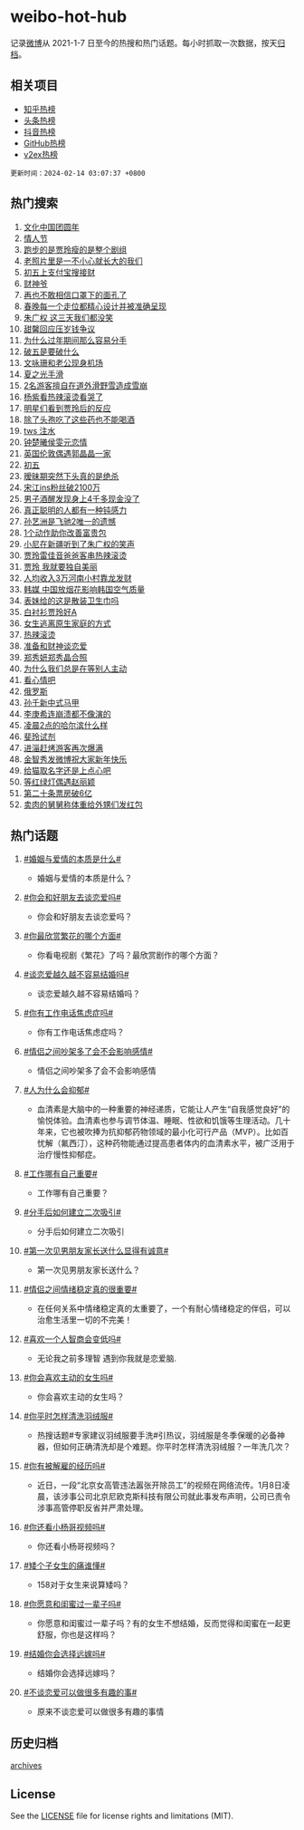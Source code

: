 # weibo-hot-hub

记录[微博](https://www.weibo.com)从 2021-1-7 日至今的热搜和热门话题。每小时抓取一次数据，按天[归档](archives)。

## 相关项目

- [知乎热榜](https://github.com/lonnyzhang423/zhihu-hot-hub)
- [头条热榜](https://github.com/lonnyzhang423/toutiao-hot-hub)
- [抖音热榜](https://github.com/lonnyzhang423/douyin-hot-hub)
- [GitHub热榜](https://github.com/lonnyzhang423/github-hot-hub)
- [v2ex热榜](https://github.com/lonnyzhang423/v2ex-hot-hub)


`更新时间：2024-02-14 03:07:37 +0800`

## 热门搜索

1. [文化中国团圆年](https://m.weibo.cn/search?containerid=100103type%3D1%26t%3D10%26q%3D%23%E6%96%87%E5%8C%96%E4%B8%AD%E5%9B%BD%E5%9B%A2%E5%9C%86%E5%B9%B4%23&stream_entry_id=51&isnewpage=1&extparam=seat%3D1%26pos%3D0%26dgr%3D0%26cate%3D10103%26c_type%3D51%26q%3D%2523%25E6%2596%2587%25E5%258C%2596%25E4%25B8%25AD%25E5%259B%25BD%25E5%259B%25A2%25E5%259C%2586%25E5%25B9%25B4%2523%26stream_entry_id%3D51%26filter_type%3Drealtimehot%26display_time%3D1707851255%26pre_seqid%3D170785125564001406205)
1. [情人节](https://m.weibo.cn/search?containerid=100103type%3D1%26t%3D10%26q%3D%E6%83%85%E4%BA%BA%E8%8A%82&stream_entry_id=31&isnewpage=1&extparam=seat%3D1%26band_rank%3D1%26pos%3D0%26q%3D%25E6%2583%2585%25E4%25BA%25BA%25E8%258A%2582%26stream_entry_id%3D31%26c_type%3D31%26flag%3D16%26dgr%3D0%26realpos%3D1%26lcate%3D5001%26cate%3D5001%26filter_type%3Drealtimehot%26display_time%3D1707851255%26pre_seqid%3D170785125564001406205)
1. [跑步的是贾玲瘦的是整个剧组](https://m.weibo.cn/search?containerid=100103type%3D1%26t%3D10%26q%3D%23%E8%B7%91%E6%AD%A5%E7%9A%84%E6%98%AF%E8%B4%BE%E7%8E%B2%E7%98%A6%E7%9A%84%E6%98%AF%E6%95%B4%E4%B8%AA%E5%89%A7%E7%BB%84%23&stream_entry_id=31&isnewpage=1&extparam=seat%3D1%26band_rank%3D2%26pos%3D1%26q%3D%2523%25E8%25B7%2591%25E6%25AD%25A5%25E7%259A%2584%25E6%2598%25AF%25E8%25B4%25BE%25E7%258E%25B2%25E7%2598%25A6%25E7%259A%2584%25E6%2598%25AF%25E6%2595%25B4%25E4%25B8%25AA%25E5%2589%25A7%25E7%25BB%2584%2523%26stream_entry_id%3D31%26c_type%3D31%26flag%3D2%26dgr%3D0%26realpos%3D2%26lcate%3D5001%26cate%3D5001%26filter_type%3Drealtimehot%26display_time%3D1707851255%26pre_seqid%3D170785125564001406205)
1. [老照片里是一不小心就长大的我们](https://m.weibo.cn/search?containerid=100103type%3D1%26t%3D10%26q%3D%23%E8%80%81%E7%85%A7%E7%89%87%E9%87%8C%E6%98%AF%E4%B8%80%E4%B8%8D%E5%B0%8F%E5%BF%83%E5%B0%B1%E9%95%BF%E5%A4%A7%E7%9A%84%E6%88%91%E4%BB%AC%23&stream_entry_id=31&isnewpage=1&extparam=seat%3D1%26band_rank%3D3%26pos%3D2%26q%3D%2523%25E8%2580%2581%25E7%2585%25A7%25E7%2589%2587%25E9%2587%258C%25E6%2598%25AF%25E4%25B8%2580%25E4%25B8%258D%25E5%25B0%258F%25E5%25BF%2583%25E5%25B0%25B1%25E9%2595%25BF%25E5%25A4%25A7%25E7%259A%2584%25E6%2588%2591%25E4%25BB%25AC%2523%26stream_entry_id%3D31%26c_type%3D31%26flag%3D0%26dgr%3D0%26realpos%3D3%26lcate%3D5001%26cate%3D5001%26filter_type%3Drealtimehot%26display_time%3D1707851255%26pre_seqid%3D170785125564001406205)
1. [初五上支付宝搜接财](https://m.weibo.cn/search?containerid=100103type%3D1%26t%3D10%26q%3D%23%E5%88%9D%E4%BA%94%E4%B8%8A%E6%94%AF%E4%BB%98%E5%AE%9D%E6%90%9C%E6%8E%A5%E8%B4%A2%23&stream_entry_id=31&isnewpage=1&extparam=seat%3D1%26band_rank%3D4%26lcate%3D5001%26is_ad_pos%3D1%26c_type%3D31%26pos%3D3%26dgr%3D0%26stream_entry_id%3D31%26adid%3D223385%26q%3D%2523%25E5%2588%259D%25E4%25BA%2594%25E4%25B8%258A%25E6%2594%25AF%25E4%25BB%2598%25E5%25AE%259D%25E6%2590%259C%25E6%258E%25A5%25E8%25B4%25A2%2523%26cate%3D5001%26topic_ad%3D1%26filter_type%3Drealtimehot%26display_time%3D1707851255%26pre_seqid%3D170785125564001406205)
1. [财神爷](https://m.weibo.cn/search?containerid=100103type%3D1%26t%3D10%26q%3D%E8%B4%A2%E7%A5%9E%E7%88%B7&stream_entry_id=31&isnewpage=1&extparam=seat%3D1%26band_rank%3D4%26pos%3D4%26q%3D%25E8%25B4%25A2%25E7%25A5%259E%25E7%2588%25B7%26stream_entry_id%3D31%26c_type%3D31%26flag%3D16%26dgr%3D0%26realpos%3D4%26lcate%3D5001%26cate%3D5001%26filter_type%3Drealtimehot%26display_time%3D1707851255%26pre_seqid%3D170785125564001406205)
1. [再也不敢相信口罩下的面孔了](https://m.weibo.cn/search?containerid=100103type%3D1%26t%3D10%26q%3D%E5%86%8D%E4%B9%9F%E4%B8%8D%E6%95%A2%E7%9B%B8%E4%BF%A1%E5%8F%A3%E7%BD%A9%E4%B8%8B%E7%9A%84%E9%9D%A2%E5%AD%94%E4%BA%86&stream_entry_id=31&isnewpage=1&extparam=seat%3D1%26band_rank%3D5%26pos%3D5%26q%3D%25E5%2586%258D%25E4%25B9%259F%25E4%25B8%258D%25E6%2595%25A2%25E7%259B%25B8%25E4%25BF%25A1%25E5%258F%25A3%25E7%25BD%25A9%25E4%25B8%258B%25E7%259A%2584%25E9%259D%25A2%25E5%25AD%2594%25E4%25BA%2586%26stream_entry_id%3D31%26c_type%3D31%26flag%3D2%26dgr%3D0%26realpos%3D5%26lcate%3D5001%26cate%3D5001%26filter_type%3Drealtimehot%26display_time%3D1707851255%26pre_seqid%3D170785125564001406205)
1. [春晚每一个走位都精心设计并被准确呈现](https://m.weibo.cn/search?containerid=100103type%3D1%26t%3D10%26q%3D%23%E6%98%A5%E6%99%9A%E6%AF%8F%E4%B8%80%E4%B8%AA%E8%B5%B0%E4%BD%8D%E9%83%BD%E7%B2%BE%E5%BF%83%E8%AE%BE%E8%AE%A1%E5%B9%B6%E8%A2%AB%E5%87%86%E7%A1%AE%E5%91%88%E7%8E%B0%23&stream_entry_id=31&isnewpage=1&extparam=seat%3D1%26band_rank%3D6%26pos%3D6%26q%3D%2523%25E6%2598%25A5%25E6%2599%259A%25E6%25AF%258F%25E4%25B8%2580%25E4%25B8%25AA%25E8%25B5%25B0%25E4%25BD%258D%25E9%2583%25BD%25E7%25B2%25BE%25E5%25BF%2583%25E8%25AE%25BE%25E8%25AE%25A1%25E5%25B9%25B6%25E8%25A2%25AB%25E5%2587%2586%25E7%25A1%25AE%25E5%2591%2588%25E7%258E%25B0%2523%26stream_entry_id%3D31%26c_type%3D31%26flag%3D16%26dgr%3D0%26realpos%3D6%26lcate%3D5001%26cate%3D5001%26filter_type%3Drealtimehot%26display_time%3D1707851255%26pre_seqid%3D170785125564001406205)
1. [朱广权 这三天我们都没笑](https://m.weibo.cn/search?containerid=100103type%3D1%26t%3D10%26q%3D%E6%9C%B1%E5%B9%BF%E6%9D%83+%E8%BF%99%E4%B8%89%E5%A4%A9%E6%88%91%E4%BB%AC%E9%83%BD%E6%B2%A1%E7%AC%91&stream_entry_id=31&isnewpage=1&extparam=seat%3D1%26band_rank%3D7%26pos%3D7%26q%3D%25E6%259C%25B1%25E5%25B9%25BF%25E6%259D%2583%2520%25E8%25BF%2599%25E4%25B8%2589%25E5%25A4%25A9%25E6%2588%2591%25E4%25BB%25AC%25E9%2583%25BD%25E6%25B2%25A1%25E7%25AC%2591%26stream_entry_id%3D31%26c_type%3D31%26flag%3D2%26dgr%3D0%26realpos%3D7%26lcate%3D5001%26cate%3D5001%26filter_type%3Drealtimehot%26display_time%3D1707851255%26pre_seqid%3D170785125564001406205)
1. [甜馨回应压岁钱争议](https://m.weibo.cn/search?containerid=100103type%3D1%26t%3D10%26q%3D%23%E7%94%9C%E9%A6%A8%E5%9B%9E%E5%BA%94%E5%8E%8B%E5%B2%81%E9%92%B1%E4%BA%89%E8%AE%AE%23&stream_entry_id=31&isnewpage=1&extparam=seat%3D1%26band_rank%3D8%26pos%3D8%26q%3D%2523%25E7%2594%259C%25E9%25A6%25A8%25E5%259B%259E%25E5%25BA%2594%25E5%258E%258B%25E5%25B2%2581%25E9%2592%25B1%25E4%25BA%2589%25E8%25AE%25AE%2523%26stream_entry_id%3D31%26c_type%3D31%26flag%3D0%26dgr%3D0%26realpos%3D8%26lcate%3D5001%26cate%3D5001%26filter_type%3Drealtimehot%26display_time%3D1707851255%26pre_seqid%3D170785125564001406205)
1. [为什么过年期间那么容易分手](https://m.weibo.cn/search?containerid=100103type%3D1%26t%3D10%26q%3D%23%E4%B8%BA%E4%BB%80%E4%B9%88%E8%BF%87%E5%B9%B4%E6%9C%9F%E9%97%B4%E9%82%A3%E4%B9%88%E5%AE%B9%E6%98%93%E5%88%86%E6%89%8B%23&stream_entry_id=31&isnewpage=1&extparam=seat%3D1%26band_rank%3D9%26pos%3D9%26q%3D%2523%25E4%25B8%25BA%25E4%25BB%2580%25E4%25B9%2588%25E8%25BF%2587%25E5%25B9%25B4%25E6%259C%259F%25E9%2597%25B4%25E9%2582%25A3%25E4%25B9%2588%25E5%25AE%25B9%25E6%2598%2593%25E5%2588%2586%25E6%2589%258B%2523%26stream_entry_id%3D31%26c_type%3D31%26flag%3D0%26dgr%3D0%26realpos%3D9%26lcate%3D5001%26cate%3D5001%26filter_type%3Drealtimehot%26display_time%3D1707851255%26pre_seqid%3D170785125564001406205)
1. [破五是要破什么](https://m.weibo.cn/search?containerid=100103type%3D1%26t%3D10%26q%3D%23%E7%A0%B4%E4%BA%94%E6%98%AF%E8%A6%81%E7%A0%B4%E4%BB%80%E4%B9%88%23&stream_entry_id=31&isnewpage=1&extparam=seat%3D1%26band_rank%3D10%26pos%3D10%26q%3D%2523%25E7%25A0%25B4%25E4%25BA%2594%25E6%2598%25AF%25E8%25A6%2581%25E7%25A0%25B4%25E4%25BB%2580%25E4%25B9%2588%2523%26stream_entry_id%3D31%26c_type%3D31%26flag%3D0%26dgr%3D0%26realpos%3D10%26lcate%3D5001%26cate%3D5001%26filter_type%3Drealtimehot%26display_time%3D1707851255%26pre_seqid%3D170785125564001406205)
1. [文咏珊和老公现身机场](https://m.weibo.cn/search?containerid=100103type%3D1%26t%3D10%26q%3D%23%E6%96%87%E5%92%8F%E7%8F%8A%E5%92%8C%E8%80%81%E5%85%AC%E7%8E%B0%E8%BA%AB%E6%9C%BA%E5%9C%BA%23&stream_entry_id=31&isnewpage=1&extparam=seat%3D1%26band_rank%3D11%26pos%3D11%26q%3D%2523%25E6%2596%2587%25E5%2592%258F%25E7%258F%258A%25E5%2592%258C%25E8%2580%2581%25E5%2585%25AC%25E7%258E%25B0%25E8%25BA%25AB%25E6%259C%25BA%25E5%259C%25BA%2523%26stream_entry_id%3D31%26c_type%3D31%26flag%3D2%26dgr%3D0%26realpos%3D11%26lcate%3D5001%26cate%3D5001%26filter_type%3Drealtimehot%26display_time%3D1707851255%26pre_seqid%3D170785125564001406205)
1. [夏之光手滑](https://m.weibo.cn/search?containerid=100103type%3D1%26t%3D10%26q%3D%23%E5%A4%8F%E4%B9%8B%E5%85%89%E6%89%8B%E6%BB%91%23&stream_entry_id=31&isnewpage=1&extparam=seat%3D1%26band_rank%3D12%26pos%3D12%26q%3D%2523%25E5%25A4%258F%25E4%25B9%258B%25E5%2585%2589%25E6%2589%258B%25E6%25BB%2591%2523%26stream_entry_id%3D31%26c_type%3D31%26flag%3D0%26dgr%3D0%26realpos%3D12%26lcate%3D5001%26cate%3D5001%26filter_type%3Drealtimehot%26display_time%3D1707851255%26pre_seqid%3D170785125564001406205)
1. [2名游客擅自在道外滑野雪造成雪崩](https://m.weibo.cn/search?containerid=100103type%3D1%26t%3D10%26q%3D%232%E5%90%8D%E6%B8%B8%E5%AE%A2%E6%93%85%E8%87%AA%E5%9C%A8%E9%81%93%E5%A4%96%E6%BB%91%E9%87%8E%E9%9B%AA%E9%80%A0%E6%88%90%E9%9B%AA%E5%B4%A9%23&stream_entry_id=31&isnewpage=1&extparam=seat%3D1%26band_rank%3D13%26pos%3D13%26q%3D%25232%25E5%2590%258D%25E6%25B8%25B8%25E5%25AE%25A2%25E6%2593%2585%25E8%2587%25AA%25E5%259C%25A8%25E9%2581%2593%25E5%25A4%2596%25E6%25BB%2591%25E9%2587%258E%25E9%259B%25AA%25E9%2580%25A0%25E6%2588%2590%25E9%259B%25AA%25E5%25B4%25A9%2523%26stream_entry_id%3D31%26c_type%3D31%26flag%3D0%26dgr%3D0%26realpos%3D13%26lcate%3D5001%26cate%3D5001%26filter_type%3Drealtimehot%26display_time%3D1707851255%26pre_seqid%3D170785125564001406205)
1. [杨紫看热辣滚烫看哭了](https://m.weibo.cn/search?containerid=100103type%3D1%26t%3D10%26q%3D%E6%9D%A8%E7%B4%AB%E7%9C%8B%E7%83%AD%E8%BE%A3%E6%BB%9A%E7%83%AB%E7%9C%8B%E5%93%AD%E4%BA%86&stream_entry_id=31&isnewpage=1&extparam=seat%3D1%26band_rank%3D14%26pos%3D14%26q%3D%25E6%259D%25A8%25E7%25B4%25AB%25E7%259C%258B%25E7%2583%25AD%25E8%25BE%25A3%25E6%25BB%259A%25E7%2583%25AB%25E7%259C%258B%25E5%2593%25AD%25E4%25BA%2586%26stream_entry_id%3D31%26c_type%3D31%26flag%3D0%26dgr%3D0%26realpos%3D14%26lcate%3D5001%26cate%3D5001%26filter_type%3Drealtimehot%26display_time%3D1707851255%26pre_seqid%3D170785125564001406205)
1. [明星们看到贾玲后的反应](https://m.weibo.cn/search?containerid=100103type%3D1%26t%3D10%26q%3D%23%E6%98%8E%E6%98%9F%E4%BB%AC%E7%9C%8B%E5%88%B0%E8%B4%BE%E7%8E%B2%E5%90%8E%E7%9A%84%E5%8F%8D%E5%BA%94%23&stream_entry_id=31&isnewpage=1&extparam=seat%3D1%26band_rank%3D15%26pos%3D15%26q%3D%2523%25E6%2598%258E%25E6%2598%259F%25E4%25BB%25AC%25E7%259C%258B%25E5%2588%25B0%25E8%25B4%25BE%25E7%258E%25B2%25E5%2590%258E%25E7%259A%2584%25E5%258F%258D%25E5%25BA%2594%2523%26stream_entry_id%3D31%26c_type%3D31%26flag%3D2%26dgr%3D0%26realpos%3D15%26lcate%3D5001%26cate%3D5001%26filter_type%3Drealtimehot%26display_time%3D1707851255%26pre_seqid%3D170785125564001406205)
1. [除了头孢吃了这些药也不能喝酒](https://m.weibo.cn/search?containerid=100103type%3D1%26t%3D10%26q%3D%23%E9%99%A4%E4%BA%86%E5%A4%B4%E5%AD%A2%E5%90%83%E4%BA%86%E8%BF%99%E4%BA%9B%E8%8D%AF%E4%B9%9F%E4%B8%8D%E8%83%BD%E5%96%9D%E9%85%92%23&stream_entry_id=31&isnewpage=1&extparam=seat%3D1%26band_rank%3D16%26pos%3D16%26q%3D%2523%25E9%2599%25A4%25E4%25BA%2586%25E5%25A4%25B4%25E5%25AD%25A2%25E5%2590%2583%25E4%25BA%2586%25E8%25BF%2599%25E4%25BA%259B%25E8%258D%25AF%25E4%25B9%259F%25E4%25B8%258D%25E8%2583%25BD%25E5%2596%259D%25E9%2585%2592%2523%26stream_entry_id%3D31%26c_type%3D31%26flag%3D0%26dgr%3D0%26realpos%3D16%26lcate%3D5001%26cate%3D5001%26filter_type%3Drealtimehot%26display_time%3D1707851255%26pre_seqid%3D170785125564001406205)
1. [tws 注水](https://m.weibo.cn/search?containerid=100103type%3D1%26t%3D10%26q%3Dtws+%E6%B3%A8%E6%B0%B4&stream_entry_id=31&isnewpage=1&extparam=seat%3D1%26band_rank%3D17%26pos%3D17%26q%3Dtws%2520%25E6%25B3%25A8%25E6%25B0%25B4%26stream_entry_id%3D31%26c_type%3D31%26flag%3D0%26dgr%3D0%26realpos%3D17%26lcate%3D5001%26cate%3D5001%26filter_type%3Drealtimehot%26display_time%3D1707851255%26pre_seqid%3D170785125564001406205)
1. [钟楚曦侯雯元恋情](https://m.weibo.cn/search?containerid=100103type%3D1%26t%3D10%26q%3D%E9%92%9F%E6%A5%9A%E6%9B%A6%E4%BE%AF%E9%9B%AF%E5%85%83%E6%81%8B%E6%83%85&stream_entry_id=31&isnewpage=1&extparam=seat%3D1%26band_rank%3D18%26pos%3D18%26q%3D%25E9%2592%259F%25E6%25A5%259A%25E6%259B%25A6%25E4%25BE%25AF%25E9%259B%25AF%25E5%2585%2583%25E6%2581%258B%25E6%2583%2585%26stream_entry_id%3D31%26c_type%3D31%26flag%3D0%26dgr%3D0%26realpos%3D18%26lcate%3D5001%26cate%3D5001%26filter_type%3Drealtimehot%26display_time%3D1707851255%26pre_seqid%3D170785125564001406205)
1. [英国伦敦偶遇郭晶晶一家](https://m.weibo.cn/search?containerid=100103type%3D1%26t%3D10%26q%3D%23%E8%8B%B1%E5%9B%BD%E4%BC%A6%E6%95%A6%E5%81%B6%E9%81%87%E9%83%AD%E6%99%B6%E6%99%B6%E4%B8%80%E5%AE%B6%23&stream_entry_id=31&isnewpage=1&extparam=seat%3D1%26band_rank%3D19%26pos%3D19%26q%3D%2523%25E8%258B%25B1%25E5%259B%25BD%25E4%25BC%25A6%25E6%2595%25A6%25E5%2581%25B6%25E9%2581%2587%25E9%2583%25AD%25E6%2599%25B6%25E6%2599%25B6%25E4%25B8%2580%25E5%25AE%25B6%2523%26stream_entry_id%3D31%26c_type%3D31%26flag%3D0%26dgr%3D0%26realpos%3D19%26lcate%3D5001%26cate%3D5001%26filter_type%3Drealtimehot%26display_time%3D1707851255%26pre_seqid%3D170785125564001406205)
1. [初五](https://m.weibo.cn/search?containerid=100103type%3D1%26t%3D10%26q%3D%E5%88%9D%E4%BA%94&stream_entry_id=31&isnewpage=1&extparam=seat%3D1%26band_rank%3D20%26pos%3D20%26q%3D%25E5%2588%259D%25E4%25BA%2594%26stream_entry_id%3D31%26c_type%3D31%26flag%3D0%26dgr%3D0%26realpos%3D20%26lcate%3D5001%26cate%3D5001%26filter_type%3Drealtimehot%26display_time%3D1707851255%26pre_seqid%3D170785125564001406205)
1. [暧昧期突然下头真的是绝杀](https://m.weibo.cn/search?containerid=100103type%3D1%26t%3D10%26q%3D%23%E6%9A%A7%E6%98%A7%E6%9C%9F%E7%AA%81%E7%84%B6%E4%B8%8B%E5%A4%B4%E7%9C%9F%E7%9A%84%E6%98%AF%E7%BB%9D%E6%9D%80%23&stream_entry_id=31&isnewpage=1&extparam=seat%3D1%26band_rank%3D21%26pos%3D21%26q%3D%2523%25E6%259A%25A7%25E6%2598%25A7%25E6%259C%259F%25E7%25AA%2581%25E7%2584%25B6%25E4%25B8%258B%25E5%25A4%25B4%25E7%259C%259F%25E7%259A%2584%25E6%2598%25AF%25E7%25BB%259D%25E6%259D%2580%2523%26stream_entry_id%3D31%26c_type%3D31%26flag%3D0%26dgr%3D0%26realpos%3D21%26lcate%3D5001%26cate%3D5001%26filter_type%3Drealtimehot%26display_time%3D1707851255%26pre_seqid%3D170785125564001406205)
1. [宋江ins粉丝破2100万](https://m.weibo.cn/search?containerid=100103type%3D1%26t%3D10%26q%3D%23%E5%AE%8B%E6%B1%9Fins%E7%B2%89%E4%B8%9D%E7%A0%B42100%E4%B8%87%23&stream_entry_id=31&isnewpage=1&extparam=seat%3D1%26band_rank%3D22%26pos%3D22%26q%3D%2523%25E5%25AE%258B%25E6%25B1%259Fins%25E7%25B2%2589%25E4%25B8%259D%25E7%25A0%25B42100%25E4%25B8%2587%2523%26stream_entry_id%3D31%26c_type%3D31%26flag%3D1%26dgr%3D0%26realpos%3D22%26lcate%3D5001%26cate%3D5001%26filter_type%3Drealtimehot%26display_time%3D1707851255%26pre_seqid%3D170785125564001406205)
1. [男子酒醒发现身上4千多现金没了](https://m.weibo.cn/search?containerid=100103type%3D1%26t%3D10%26q%3D%23%E7%94%B7%E5%AD%90%E9%85%92%E9%86%92%E5%8F%91%E7%8E%B0%E8%BA%AB%E4%B8%8A4%E5%8D%83%E5%A4%9A%E7%8E%B0%E9%87%91%E6%B2%A1%E4%BA%86%23&stream_entry_id=31&isnewpage=1&extparam=seat%3D1%26band_rank%3D23%26pos%3D23%26q%3D%2523%25E7%2594%25B7%25E5%25AD%2590%25E9%2585%2592%25E9%2586%2592%25E5%258F%2591%25E7%258E%25B0%25E8%25BA%25AB%25E4%25B8%258A4%25E5%258D%2583%25E5%25A4%259A%25E7%258E%25B0%25E9%2587%2591%25E6%25B2%25A1%25E4%25BA%2586%2523%26stream_entry_id%3D31%26c_type%3D31%26flag%3D0%26dgr%3D0%26realpos%3D23%26lcate%3D5001%26cate%3D5001%26filter_type%3Drealtimehot%26display_time%3D1707851255%26pre_seqid%3D170785125564001406205)
1. [真正聪明的人都有一种钝感力](https://m.weibo.cn/search?containerid=100103type%3D1%26t%3D10%26q%3D%23%E7%9C%9F%E6%AD%A3%E8%81%AA%E6%98%8E%E7%9A%84%E4%BA%BA%E9%83%BD%E6%9C%89%E4%B8%80%E7%A7%8D%E9%92%9D%E6%84%9F%E5%8A%9B%23&stream_entry_id=31&isnewpage=1&extparam=seat%3D1%26band_rank%3D24%26pos%3D24%26q%3D%2523%25E7%259C%259F%25E6%25AD%25A3%25E8%2581%25AA%25E6%2598%258E%25E7%259A%2584%25E4%25BA%25BA%25E9%2583%25BD%25E6%259C%2589%25E4%25B8%2580%25E7%25A7%258D%25E9%2592%259D%25E6%2584%259F%25E5%258A%259B%2523%26stream_entry_id%3D31%26c_type%3D31%26flag%3D0%26dgr%3D0%26realpos%3D24%26lcate%3D5001%26cate%3D5001%26filter_type%3Drealtimehot%26display_time%3D1707851255%26pre_seqid%3D170785125564001406205)
1. [孙艺洲是飞驰2唯一的遗憾](https://m.weibo.cn/search?containerid=100103type%3D1%26t%3D10%26q%3D%23%E5%AD%99%E8%89%BA%E6%B4%B2%E6%98%AF%E9%A3%9E%E9%A9%B02%E5%94%AF%E4%B8%80%E7%9A%84%E9%81%97%E6%86%BE%23&stream_entry_id=31&isnewpage=1&extparam=seat%3D1%26band_rank%3D25%26pos%3D25%26q%3D%2523%25E5%25AD%2599%25E8%2589%25BA%25E6%25B4%25B2%25E6%2598%25AF%25E9%25A3%259E%25E9%25A9%25B02%25E5%2594%25AF%25E4%25B8%2580%25E7%259A%2584%25E9%2581%2597%25E6%2586%25BE%2523%26stream_entry_id%3D31%26c_type%3D31%26flag%3D0%26dgr%3D0%26realpos%3D25%26lcate%3D5001%26cate%3D5001%26filter_type%3Drealtimehot%26display_time%3D1707851255%26pre_seqid%3D170785125564001406205)
1. [1个动作助你改善富贵包](https://m.weibo.cn/search?containerid=100103type%3D1%26t%3D10%26q%3D%231%E4%B8%AA%E5%8A%A8%E4%BD%9C%E5%8A%A9%E4%BD%A0%E6%94%B9%E5%96%84%E5%AF%8C%E8%B4%B5%E5%8C%85%23&stream_entry_id=31&isnewpage=1&extparam=seat%3D1%26band_rank%3D26%26pos%3D26%26q%3D%25231%25E4%25B8%25AA%25E5%258A%25A8%25E4%25BD%259C%25E5%258A%25A9%25E4%25BD%25A0%25E6%2594%25B9%25E5%2596%2584%25E5%25AF%258C%25E8%25B4%25B5%25E5%258C%2585%2523%26stream_entry_id%3D31%26c_type%3D31%26flag%3D0%26dgr%3D0%26realpos%3D26%26lcate%3D5001%26cate%3D5001%26filter_type%3Drealtimehot%26display_time%3D1707851255%26pre_seqid%3D170785125564001406205)
1. [小尼在新疆听到了朱广权的笑声](https://m.weibo.cn/search?containerid=100103type%3D1%26t%3D10%26q%3D%23%E5%B0%8F%E5%B0%BC%E5%9C%A8%E6%96%B0%E7%96%86%E5%90%AC%E5%88%B0%E4%BA%86%E6%9C%B1%E5%B9%BF%E6%9D%83%E7%9A%84%E7%AC%91%E5%A3%B0%23&stream_entry_id=31&isnewpage=1&extparam=seat%3D1%26band_rank%3D27%26pos%3D27%26q%3D%2523%25E5%25B0%258F%25E5%25B0%25BC%25E5%259C%25A8%25E6%2596%25B0%25E7%2596%2586%25E5%2590%25AC%25E5%2588%25B0%25E4%25BA%2586%25E6%259C%25B1%25E5%25B9%25BF%25E6%259D%2583%25E7%259A%2584%25E7%25AC%2591%25E5%25A3%25B0%2523%26stream_entry_id%3D31%26c_type%3D31%26flag%3D0%26dgr%3D0%26realpos%3D27%26lcate%3D5001%26cate%3D5001%26filter_type%3Drealtimehot%26display_time%3D1707851255%26pre_seqid%3D170785125564001406205)
1. [贾玲雷佳音爸爸客串热辣滚烫](https://m.weibo.cn/search?containerid=100103type%3D1%26t%3D10%26q%3D%23%E8%B4%BE%E7%8E%B2%E9%9B%B7%E4%BD%B3%E9%9F%B3%E7%88%B8%E7%88%B8%E5%AE%A2%E4%B8%B2%E7%83%AD%E8%BE%A3%E6%BB%9A%E7%83%AB%23&stream_entry_id=31&isnewpage=1&extparam=seat%3D1%26band_rank%3D28%26pos%3D28%26q%3D%2523%25E8%25B4%25BE%25E7%258E%25B2%25E9%259B%25B7%25E4%25BD%25B3%25E9%259F%25B3%25E7%2588%25B8%25E7%2588%25B8%25E5%25AE%25A2%25E4%25B8%25B2%25E7%2583%25AD%25E8%25BE%25A3%25E6%25BB%259A%25E7%2583%25AB%2523%26stream_entry_id%3D31%26c_type%3D31%26flag%3D0%26dgr%3D0%26realpos%3D28%26lcate%3D5001%26cate%3D5001%26filter_type%3Drealtimehot%26display_time%3D1707851255%26pre_seqid%3D170785125564001406205)
1. [贾玲 我就要独自美丽](https://m.weibo.cn/search?containerid=100103type%3D1%26t%3D10%26q%3D%E8%B4%BE%E7%8E%B2+%E6%88%91%E5%B0%B1%E8%A6%81%E7%8B%AC%E8%87%AA%E7%BE%8E%E4%B8%BD&stream_entry_id=31&isnewpage=1&extparam=seat%3D1%26band_rank%3D29%26pos%3D29%26q%3D%25E8%25B4%25BE%25E7%258E%25B2%2520%25E6%2588%2591%25E5%25B0%25B1%25E8%25A6%2581%25E7%258B%25AC%25E8%2587%25AA%25E7%25BE%258E%25E4%25B8%25BD%26stream_entry_id%3D31%26c_type%3D31%26flag%3D0%26dgr%3D0%26realpos%3D29%26lcate%3D5001%26cate%3D5001%26filter_type%3Drealtimehot%26display_time%3D1707851255%26pre_seqid%3D170785125564001406205)
1. [人均收入3万河南小村靠龙发财](https://m.weibo.cn/search?containerid=100103type%3D1%26t%3D10%26q%3D%23%E4%BA%BA%E5%9D%87%E6%94%B6%E5%85%A53%E4%B8%87%E6%B2%B3%E5%8D%97%E5%B0%8F%E6%9D%91%E9%9D%A0%E9%BE%99%E5%8F%91%E8%B4%A2%23&stream_entry_id=31&isnewpage=1&extparam=seat%3D1%26band_rank%3D30%26pos%3D30%26q%3D%2523%25E4%25BA%25BA%25E5%259D%2587%25E6%2594%25B6%25E5%2585%25A53%25E4%25B8%2587%25E6%25B2%25B3%25E5%258D%2597%25E5%25B0%258F%25E6%259D%2591%25E9%259D%25A0%25E9%25BE%2599%25E5%258F%2591%25E8%25B4%25A2%2523%26stream_entry_id%3D31%26c_type%3D31%26flag%3D0%26dgr%3D0%26realpos%3D30%26lcate%3D5001%26cate%3D5001%26filter_type%3Drealtimehot%26display_time%3D1707851255%26pre_seqid%3D170785125564001406205)
1. [韩媒 中国放烟花影响韩国空气质量](https://m.weibo.cn/search?containerid=100103type%3D1%26t%3D10%26q%3D%E9%9F%A9%E5%AA%92+%E4%B8%AD%E5%9B%BD%E6%94%BE%E7%83%9F%E8%8A%B1%E5%BD%B1%E5%93%8D%E9%9F%A9%E5%9B%BD%E7%A9%BA%E6%B0%94%E8%B4%A8%E9%87%8F&stream_entry_id=31&isnewpage=1&extparam=seat%3D1%26band_rank%3D31%26pos%3D31%26q%3D%25E9%259F%25A9%25E5%25AA%2592%2520%25E4%25B8%25AD%25E5%259B%25BD%25E6%2594%25BE%25E7%2583%259F%25E8%258A%25B1%25E5%25BD%25B1%25E5%2593%258D%25E9%259F%25A9%25E5%259B%25BD%25E7%25A9%25BA%25E6%25B0%2594%25E8%25B4%25A8%25E9%2587%258F%26stream_entry_id%3D31%26c_type%3D31%26flag%3D0%26dgr%3D0%26realpos%3D31%26lcate%3D5001%26cate%3D5001%26filter_type%3Drealtimehot%26display_time%3D1707851255%26pre_seqid%3D170785125564001406205)
1. [表妹给的这是散装卫生巾吗](https://m.weibo.cn/search?containerid=100103type%3D1%26t%3D10%26q%3D%23%E8%A1%A8%E5%A6%B9%E7%BB%99%E7%9A%84%E8%BF%99%E6%98%AF%E6%95%A3%E8%A3%85%E5%8D%AB%E7%94%9F%E5%B7%BE%E5%90%97%23&stream_entry_id=31&isnewpage=1&extparam=seat%3D1%26band_rank%3D32%26pos%3D32%26q%3D%2523%25E8%25A1%25A8%25E5%25A6%25B9%25E7%25BB%2599%25E7%259A%2584%25E8%25BF%2599%25E6%2598%25AF%25E6%2595%25A3%25E8%25A3%2585%25E5%258D%25AB%25E7%2594%259F%25E5%25B7%25BE%25E5%2590%2597%2523%26stream_entry_id%3D31%26c_type%3D31%26flag%3D0%26dgr%3D0%26realpos%3D32%26lcate%3D5001%26cate%3D5001%26filter_type%3Drealtimehot%26display_time%3D1707851255%26pre_seqid%3D170785125564001406205)
1. [白衬衫贾玲好A](https://m.weibo.cn/search?containerid=100103type%3D1%26t%3D10%26q%3D%23%E7%99%BD%E8%A1%AC%E8%A1%AB%E8%B4%BE%E7%8E%B2%E5%A5%BDA%23&stream_entry_id=31&isnewpage=1&extparam=seat%3D1%26band_rank%3D33%26pos%3D33%26q%3D%2523%25E7%2599%25BD%25E8%25A1%25AC%25E8%25A1%25AB%25E8%25B4%25BE%25E7%258E%25B2%25E5%25A5%25BDA%2523%26stream_entry_id%3D31%26c_type%3D31%26flag%3D0%26dgr%3D0%26realpos%3D33%26lcate%3D5001%26cate%3D5001%26filter_type%3Drealtimehot%26display_time%3D1707851255%26pre_seqid%3D170785125564001406205)
1. [女生逃离原生家庭的方式](https://m.weibo.cn/search?containerid=100103type%3D1%26t%3D10%26q%3D%E5%A5%B3%E7%94%9F%E9%80%83%E7%A6%BB%E5%8E%9F%E7%94%9F%E5%AE%B6%E5%BA%AD%E7%9A%84%E6%96%B9%E5%BC%8F&stream_entry_id=31&isnewpage=1&extparam=seat%3D1%26band_rank%3D34%26pos%3D34%26q%3D%25E5%25A5%25B3%25E7%2594%259F%25E9%2580%2583%25E7%25A6%25BB%25E5%258E%259F%25E7%2594%259F%25E5%25AE%25B6%25E5%25BA%25AD%25E7%259A%2584%25E6%2596%25B9%25E5%25BC%258F%26stream_entry_id%3D31%26c_type%3D31%26flag%3D0%26dgr%3D0%26realpos%3D34%26lcate%3D5001%26cate%3D5001%26filter_type%3Drealtimehot%26display_time%3D1707851255%26pre_seqid%3D170785125564001406205)
1. [热辣滚烫](https://m.weibo.cn/search?containerid=100103type%3D1%26t%3D10%26q%3D%E7%83%AD%E8%BE%A3%E6%BB%9A%E7%83%AB&stream_entry_id=31&isnewpage=1&extparam=seat%3D1%26band_rank%3D35%26pos%3D35%26q%3D%25E7%2583%25AD%25E8%25BE%25A3%25E6%25BB%259A%25E7%2583%25AB%26stream_entry_id%3D31%26c_type%3D31%26flag%3D0%26dgr%3D0%26realpos%3D35%26lcate%3D5001%26cate%3D5001%26filter_type%3Drealtimehot%26display_time%3D1707851255%26pre_seqid%3D170785125564001406205)
1. [准备和财神谈恋爱](https://m.weibo.cn/search?containerid=100103type%3D1%26t%3D10%26q%3D%E5%87%86%E5%A4%87%E5%92%8C%E8%B4%A2%E7%A5%9E%E8%B0%88%E6%81%8B%E7%88%B1&stream_entry_id=31&isnewpage=1&extparam=seat%3D1%26band_rank%3D36%26pos%3D36%26q%3D%25E5%2587%2586%25E5%25A4%2587%25E5%2592%258C%25E8%25B4%25A2%25E7%25A5%259E%25E8%25B0%2588%25E6%2581%258B%25E7%2588%25B1%26stream_entry_id%3D31%26c_type%3D31%26flag%3D0%26dgr%3D0%26realpos%3D36%26lcate%3D5001%26cate%3D5001%26filter_type%3Drealtimehot%26display_time%3D1707851255%26pre_seqid%3D170785125564001406205)
1. [郑秀妍郑秀晶合照](https://m.weibo.cn/search?containerid=100103type%3D1%26t%3D10%26q%3D%E9%83%91%E7%A7%80%E5%A6%8D%E9%83%91%E7%A7%80%E6%99%B6%E5%90%88%E7%85%A7&stream_entry_id=31&isnewpage=1&extparam=seat%3D1%26band_rank%3D37%26pos%3D37%26q%3D%25E9%2583%2591%25E7%25A7%2580%25E5%25A6%258D%25E9%2583%2591%25E7%25A7%2580%25E6%2599%25B6%25E5%2590%2588%25E7%2585%25A7%26stream_entry_id%3D31%26c_type%3D31%26flag%3D0%26dgr%3D0%26realpos%3D37%26lcate%3D5001%26cate%3D5001%26filter_type%3Drealtimehot%26display_time%3D1707851255%26pre_seqid%3D170785125564001406205)
1. [为什么我们总是在等别人主动](https://m.weibo.cn/search?containerid=100103type%3D1%26t%3D10%26q%3D%23%E4%B8%BA%E4%BB%80%E4%B9%88%E6%88%91%E4%BB%AC%E6%80%BB%E6%98%AF%E5%9C%A8%E7%AD%89%E5%88%AB%E4%BA%BA%E4%B8%BB%E5%8A%A8%23&stream_entry_id=31&isnewpage=1&extparam=seat%3D1%26band_rank%3D38%26pos%3D38%26q%3D%2523%25E4%25B8%25BA%25E4%25BB%2580%25E4%25B9%2588%25E6%2588%2591%25E4%25BB%25AC%25E6%2580%25BB%25E6%2598%25AF%25E5%259C%25A8%25E7%25AD%2589%25E5%2588%25AB%25E4%25BA%25BA%25E4%25B8%25BB%25E5%258A%25A8%2523%26stream_entry_id%3D31%26c_type%3D31%26flag%3D0%26dgr%3D0%26realpos%3D38%26lcate%3D5001%26cate%3D5001%26filter_type%3Drealtimehot%26display_time%3D1707851255%26pre_seqid%3D170785125564001406205)
1. [看心情吧](https://m.weibo.cn/search?containerid=100103type%3D1%26t%3D10%26q%3D%E7%9C%8B%E5%BF%83%E6%83%85%E5%90%A7&stream_entry_id=31&isnewpage=1&extparam=seat%3D1%26band_rank%3D39%26pos%3D39%26q%3D%25E7%259C%258B%25E5%25BF%2583%25E6%2583%2585%25E5%2590%25A7%26stream_entry_id%3D31%26c_type%3D31%26flag%3D0%26dgr%3D0%26realpos%3D39%26lcate%3D5001%26cate%3D5001%26filter_type%3Drealtimehot%26display_time%3D1707851255%26pre_seqid%3D170785125564001406205)
1. [俄罗斯](https://m.weibo.cn/search?containerid=100103type%3D1%26t%3D10%26q%3D%E4%BF%84%E7%BD%97%E6%96%AF&stream_entry_id=31&isnewpage=1&extparam=seat%3D1%26band_rank%3D40%26pos%3D40%26q%3D%25E4%25BF%2584%25E7%25BD%2597%25E6%2596%25AF%26stream_entry_id%3D31%26c_type%3D31%26flag%3D0%26dgr%3D0%26realpos%3D40%26lcate%3D5001%26cate%3D5001%26filter_type%3Drealtimehot%26display_time%3D1707851255%26pre_seqid%3D170785125564001406205)
1. [孙千新中式马甲](https://m.weibo.cn/search?containerid=100103type%3D1%26t%3D10%26q%3D%23%E5%AD%99%E5%8D%83%E6%96%B0%E4%B8%AD%E5%BC%8F%E9%A9%AC%E7%94%B2%23&stream_entry_id=31&isnewpage=1&extparam=seat%3D1%26band_rank%3D41%26pos%3D41%26q%3D%2523%25E5%25AD%2599%25E5%258D%2583%25E6%2596%25B0%25E4%25B8%25AD%25E5%25BC%258F%25E9%25A9%25AC%25E7%2594%25B2%2523%26stream_entry_id%3D31%26c_type%3D31%26flag%3D0%26dgr%3D0%26realpos%3D41%26lcate%3D5001%26cate%3D5001%26filter_type%3Drealtimehot%26display_time%3D1707851255%26pre_seqid%3D170785125564001406205)
1. [李庚希连崩溃都不像演的](https://m.weibo.cn/search?containerid=100103type%3D1%26t%3D10%26q%3D%E6%9D%8E%E5%BA%9A%E5%B8%8C%E8%BF%9E%E5%B4%A9%E6%BA%83%E9%83%BD%E4%B8%8D%E5%83%8F%E6%BC%94%E7%9A%84&stream_entry_id=31&isnewpage=1&extparam=seat%3D1%26band_rank%3D42%26pos%3D42%26q%3D%25E6%259D%258E%25E5%25BA%259A%25E5%25B8%258C%25E8%25BF%259E%25E5%25B4%25A9%25E6%25BA%2583%25E9%2583%25BD%25E4%25B8%258D%25E5%2583%258F%25E6%25BC%2594%25E7%259A%2584%26stream_entry_id%3D31%26c_type%3D31%26flag%3D0%26dgr%3D0%26realpos%3D42%26lcate%3D5001%26cate%3D5001%26filter_type%3Drealtimehot%26display_time%3D1707851255%26pre_seqid%3D170785125564001406205)
1. [凌晨2点的哈尔滨什么样](https://m.weibo.cn/search?containerid=100103type%3D1%26t%3D10%26q%3D%23%E5%87%8C%E6%99%A82%E7%82%B9%E7%9A%84%E5%93%88%E5%B0%94%E6%BB%A8%E4%BB%80%E4%B9%88%E6%A0%B7%23&stream_entry_id=31&isnewpage=1&extparam=seat%3D1%26band_rank%3D43%26pos%3D43%26q%3D%2523%25E5%2587%258C%25E6%2599%25A82%25E7%2582%25B9%25E7%259A%2584%25E5%2593%2588%25E5%25B0%2594%25E6%25BB%25A8%25E4%25BB%2580%25E4%25B9%2588%25E6%25A0%25B7%2523%26stream_entry_id%3D31%26c_type%3D31%26flag%3D0%26dgr%3D0%26realpos%3D43%26lcate%3D5001%26cate%3D5001%26filter_type%3Drealtimehot%26display_time%3D1707851255%26pre_seqid%3D170785125564001406205)
1. [斐玲试剂](https://m.weibo.cn/search?containerid=100103type%3D1%26t%3D10%26q%3D%E6%96%90%E7%8E%B2%E8%AF%95%E5%89%82&stream_entry_id=31&isnewpage=1&extparam=seat%3D1%26band_rank%3D44%26pos%3D44%26q%3D%25E6%2596%2590%25E7%258E%25B2%25E8%25AF%2595%25E5%2589%2582%26stream_entry_id%3D31%26c_type%3D31%26flag%3D0%26dgr%3D0%26realpos%3D44%26lcate%3D5001%26cate%3D5001%26filter_type%3Drealtimehot%26display_time%3D1707851255%26pre_seqid%3D170785125564001406205)
1. [进淄赶烤游客再次爆满](https://m.weibo.cn/search?containerid=100103type%3D1%26t%3D10%26q%3D%23%E8%BF%9B%E6%B7%84%E8%B5%B6%E7%83%A4%E6%B8%B8%E5%AE%A2%E5%86%8D%E6%AC%A1%E7%88%86%E6%BB%A1%23&stream_entry_id=31&isnewpage=1&extparam=seat%3D1%26band_rank%3D45%26pos%3D45%26q%3D%2523%25E8%25BF%259B%25E6%25B7%2584%25E8%25B5%25B6%25E7%2583%25A4%25E6%25B8%25B8%25E5%25AE%25A2%25E5%2586%258D%25E6%25AC%25A1%25E7%2588%2586%25E6%25BB%25A1%2523%26stream_entry_id%3D31%26c_type%3D31%26flag%3D0%26dgr%3D0%26realpos%3D45%26lcate%3D5001%26cate%3D5001%26filter_type%3Drealtimehot%26display_time%3D1707851255%26pre_seqid%3D170785125564001406205)
1. [金智秀发微博祝大家新年快乐](https://m.weibo.cn/search?containerid=100103type%3D1%26t%3D10%26q%3D%23%E9%87%91%E6%99%BA%E7%A7%80%E5%8F%91%E5%BE%AE%E5%8D%9A%E7%A5%9D%E5%A4%A7%E5%AE%B6%E6%96%B0%E5%B9%B4%E5%BF%AB%E4%B9%90%23&stream_entry_id=31&isnewpage=1&extparam=seat%3D1%26band_rank%3D46%26pos%3D46%26q%3D%2523%25E9%2587%2591%25E6%2599%25BA%25E7%25A7%2580%25E5%258F%2591%25E5%25BE%25AE%25E5%258D%259A%25E7%25A5%259D%25E5%25A4%25A7%25E5%25AE%25B6%25E6%2596%25B0%25E5%25B9%25B4%25E5%25BF%25AB%25E4%25B9%2590%2523%26stream_entry_id%3D31%26c_type%3D31%26flag%3D0%26dgr%3D0%26realpos%3D46%26lcate%3D5001%26cate%3D5001%26filter_type%3Drealtimehot%26display_time%3D1707851255%26pre_seqid%3D170785125564001406205)
1. [给猫取名字还是上点心吧](https://m.weibo.cn/search?containerid=100103type%3D1%26t%3D10%26q%3D%E7%BB%99%E7%8C%AB%E5%8F%96%E5%90%8D%E5%AD%97%E8%BF%98%E6%98%AF%E4%B8%8A%E7%82%B9%E5%BF%83%E5%90%A7&stream_entry_id=31&isnewpage=1&extparam=seat%3D1%26band_rank%3D47%26pos%3D47%26q%3D%25E7%25BB%2599%25E7%258C%25AB%25E5%258F%2596%25E5%2590%258D%25E5%25AD%2597%25E8%25BF%2598%25E6%2598%25AF%25E4%25B8%258A%25E7%2582%25B9%25E5%25BF%2583%25E5%2590%25A7%26stream_entry_id%3D31%26c_type%3D31%26flag%3D0%26dgr%3D0%26realpos%3D47%26lcate%3D5001%26cate%3D5001%26filter_type%3Drealtimehot%26display_time%3D1707851255%26pre_seqid%3D170785125564001406205)
1. [等红绿灯偶遇赵丽颖](https://m.weibo.cn/search?containerid=100103type%3D1%26t%3D10%26q%3D%E7%AD%89%E7%BA%A2%E7%BB%BF%E7%81%AF%E5%81%B6%E9%81%87%E8%B5%B5%E4%B8%BD%E9%A2%96&stream_entry_id=31&isnewpage=1&extparam=seat%3D1%26band_rank%3D48%26pos%3D48%26q%3D%25E7%25AD%2589%25E7%25BA%25A2%25E7%25BB%25BF%25E7%2581%25AF%25E5%2581%25B6%25E9%2581%2587%25E8%25B5%25B5%25E4%25B8%25BD%25E9%25A2%2596%26stream_entry_id%3D31%26c_type%3D31%26flag%3D0%26dgr%3D0%26realpos%3D48%26lcate%3D5001%26cate%3D5001%26filter_type%3Drealtimehot%26display_time%3D1707851255%26pre_seqid%3D170785125564001406205)
1. [第二十条票房破6亿](https://m.weibo.cn/search?containerid=100103type%3D1%26t%3D10%26q%3D%23%E7%AC%AC%E4%BA%8C%E5%8D%81%E6%9D%A1%E7%A5%A8%E6%88%BF%E7%A0%B46%E4%BA%BF%23&stream_entry_id=31&isnewpage=1&extparam=seat%3D1%26band_rank%3D49%26pos%3D49%26q%3D%2523%25E7%25AC%25AC%25E4%25BA%258C%25E5%258D%2581%25E6%259D%25A1%25E7%25A5%25A8%25E6%2588%25BF%25E7%25A0%25B46%25E4%25BA%25BF%2523%26stream_entry_id%3D31%26c_type%3D31%26flag%3D0%26dgr%3D0%26realpos%3D49%26lcate%3D5001%26cate%3D5001%26filter_type%3Drealtimehot%26display_time%3D1707851255%26pre_seqid%3D170785125564001406205)
1. [卖肉的舅舅称体重给外甥们发红包](https://m.weibo.cn/search?containerid=100103type%3D1%26t%3D10%26q%3D%23%E5%8D%96%E8%82%89%E7%9A%84%E8%88%85%E8%88%85%E7%A7%B0%E4%BD%93%E9%87%8D%E7%BB%99%E5%A4%96%E7%94%A5%E4%BB%AC%E5%8F%91%E7%BA%A2%E5%8C%85%23&stream_entry_id=31&isnewpage=1&extparam=seat%3D1%26band_rank%3D50%26pos%3D50%26q%3D%2523%25E5%258D%2596%25E8%2582%2589%25E7%259A%2584%25E8%2588%2585%25E8%2588%2585%25E7%25A7%25B0%25E4%25BD%2593%25E9%2587%258D%25E7%25BB%2599%25E5%25A4%2596%25E7%2594%25A5%25E4%25BB%25AC%25E5%258F%2591%25E7%25BA%25A2%25E5%258C%2585%2523%26stream_entry_id%3D31%26c_type%3D31%26flag%3D0%26dgr%3D0%26realpos%3D50%26lcate%3D5001%26cate%3D5001%26filter_type%3Drealtimehot%26display_time%3D1707851255%26pre_seqid%3D170785125564001406205)

## 热门话题

1. [#婚姻与爱情的本质是什么#](https://m.weibo.cn/search?containerid=231522type%3D1%26t%3D10%26q%3D%23%E5%A9%9A%E5%A7%BB%E4%B8%8E%E7%88%B1%E6%83%85%E7%9A%84%E6%9C%AC%E8%B4%A8%E6%98%AF%E4%BB%80%E4%B9%88%23&stream_entry_id=128&isnewpage=1&extparam=seat%3D1%26pos%3D1-0-0%26dgr%3D0%26cate%3D5004%26lcate%3D5004%26unitid%3D1704881162756%26c_type%3D128%26display_time%3D1707851256%26pre_seqid%3D170785125694207133201)
    - 婚姻与爱情的本质是什么？

1. [#你会和好朋友去谈恋爱吗#](https://m.weibo.cn/search?containerid=231522type%3D1%26t%3D10%26q%3D%23%E4%BD%A0%E4%BC%9A%E5%92%8C%E5%A5%BD%E6%9C%8B%E5%8F%8B%E5%8E%BB%E8%B0%88%E6%81%8B%E7%88%B1%E5%90%97%23&stream_entry_id=128&isnewpage=1&extparam=seat%3D1%26pos%3D1-0-1%26dgr%3D0%26cate%3D5004%26lcate%3D5004%26unitid%3D1704849959446%26c_type%3D128%26display_time%3D1707851256%26pre_seqid%3D170785125694207133201)
    - 你会和好朋友去谈恋爱吗？

1. [#你最欣赏繁花的哪个方面#](https://m.weibo.cn/search?containerid=231522type%3D1%26t%3D10%26q%3D%23%E4%BD%A0%E6%9C%80%E6%AC%A3%E8%B5%8F%E7%B9%81%E8%8A%B1%E7%9A%84%E5%93%AA%E4%B8%AA%E6%96%B9%E9%9D%A2%23&stream_entry_id=128&isnewpage=1&extparam=seat%3D1%26pos%3D1-0-2%26dgr%3D0%26cate%3D5004%26lcate%3D5004%26unitid%3D1704872158127%26c_type%3D128%26display_time%3D1707851256%26pre_seqid%3D170785125694207133201)
    - 你看电视剧《繁花》了吗？最欣赏剧作的哪个方面？

1. [#谈恋爱越久越不容易结婚吗#](https://m.weibo.cn/search?containerid=231522type%3D1%26t%3D10%26q%3D%23%E8%B0%88%E6%81%8B%E7%88%B1%E8%B6%8A%E4%B9%85%E8%B6%8A%E4%B8%8D%E5%AE%B9%E6%98%93%E7%BB%93%E5%A9%9A%E5%90%97%23&stream_entry_id=128&isnewpage=1&extparam=seat%3D1%26pos%3D1-0-3%26dgr%3D0%26cate%3D5004%26lcate%3D5004%26unitid%3D1704871559387%26c_type%3D128%26display_time%3D1707851256%26pre_seqid%3D170785125694207133201)
    - 谈恋爱越久越不容易结婚吗？

1. [#你有工作电话焦虑症吗#](https://m.weibo.cn/search?containerid=231522type%3D1%26t%3D10%26q%3D%23%E4%BD%A0%E6%9C%89%E5%B7%A5%E4%BD%9C%E7%94%B5%E8%AF%9D%E7%84%A6%E8%99%91%E7%97%87%E5%90%97%23&stream_entry_id=128&isnewpage=1&extparam=seat%3D1%26pos%3D1-0-4%26dgr%3D0%26cate%3D5004%26lcate%3D5004%26unitid%3D1704877884678%26c_type%3D128%26display_time%3D1707851256%26pre_seqid%3D170785125694207133201)
    - 你有工作电话焦虑症吗？

1. [#情侣之间吵架多了会不会影响感情#](https://m.weibo.cn/search?containerid=231522type%3D1%26t%3D10%26q%3D%23%E6%83%85%E4%BE%A3%E4%B9%8B%E9%97%B4%E5%90%B5%E6%9E%B6%E5%A4%9A%E4%BA%86%E4%BC%9A%E4%B8%8D%E4%BC%9A%E5%BD%B1%E5%93%8D%E6%84%9F%E6%83%85%23&stream_entry_id=128&isnewpage=1&extparam=seat%3D1%26pos%3D1-0-5%26dgr%3D0%26cate%3D5004%26lcate%3D5004%26unitid%3D1704792093809%26c_type%3D128%26display_time%3D1707851256%26pre_seqid%3D170785125694207133201)
    - 情侣之间吵架多了会不会影响感情

1. [#人为什么会抑郁#](https://m.weibo.cn/search?containerid=231522type%3D1%26t%3D10%26q%3D%23%E4%BA%BA%E4%B8%BA%E4%BB%80%E4%B9%88%E4%BC%9A%E6%8A%91%E9%83%81%23&stream_entry_id=128&isnewpage=1&extparam=seat%3D1%26pos%3D1-0-6%26dgr%3D0%26cate%3D5004%26lcate%3D5004%26unitid%3D1704881163792%26c_type%3D128%26display_time%3D1707851256%26pre_seqid%3D170785125694207133201)
    - 血清素是大脑中的一种重要的神经递质，它能让人产生“自我感觉良好”的愉悦体验。血清素也参与调节体温、睡眠、性欲和饥饿等生理活动。几十年来，它也被吹捧为抗抑郁药物领域的最小化可行产品（MVP）。比如百忧解（氟西汀），这种药物能通过提高患者体内的血清素水平，被广泛用于治疗慢性抑郁症。

1. [#工作哪有自己重要#](https://m.weibo.cn/search?containerid=231522type%3D1%26t%3D10%26q%3D%23%E5%B7%A5%E4%BD%9C%E5%93%AA%E6%9C%89%E8%87%AA%E5%B7%B1%E9%87%8D%E8%A6%81%23&stream_entry_id=128&isnewpage=1&extparam=seat%3D1%26pos%3D1-0-7%26dgr%3D0%26cate%3D5004%26lcate%3D5004%26unitid%3D1704949537973%26c_type%3D128%26display_time%3D1707851256%26pre_seqid%3D170785125694207133201)
    - 工作哪有自己重要？

1. [#分手后如何建立二次吸引#](https://m.weibo.cn/search?containerid=231522type%3D1%26t%3D10%26q%3D%23%E5%88%86%E6%89%8B%E5%90%8E%E5%A6%82%E4%BD%95%E5%BB%BA%E7%AB%8B%E4%BA%8C%E6%AC%A1%E5%90%B8%E5%BC%95%23&stream_entry_id=128&isnewpage=1&extparam=seat%3D1%26pos%3D1-0-8%26dgr%3D0%26cate%3D5004%26lcate%3D5004%26unitid%3D1704870666886%26c_type%3D128%26display_time%3D1707851256%26pre_seqid%3D170785125694207133201)
    - 分手后如何建立二次吸引

1. [#第一次见男朋友家长送什么显得有诚意#](https://m.weibo.cn/search?containerid=231522type%3D1%26t%3D10%26q%3D%23%E7%AC%AC%E4%B8%80%E6%AC%A1%E8%A7%81%E7%94%B7%E6%9C%8B%E5%8F%8B%E5%AE%B6%E9%95%BF%E9%80%81%E4%BB%80%E4%B9%88%E6%98%BE%E5%BE%97%E6%9C%89%E8%AF%9A%E6%84%8F%23&stream_entry_id=128&isnewpage=1&extparam=seat%3D1%26pos%3D1-0-9%26dgr%3D0%26cate%3D5004%26lcate%3D5004%26unitid%3D1704946836507%26c_type%3D128%26display_time%3D1707851256%26pre_seqid%3D170785125694207133201)
    - 第一次见男朋友家长送什么？

1. [#情侣之间情绪稳定真的很重要#](https://m.weibo.cn/search?containerid=231522type%3D1%26t%3D10%26q%3D%23%E6%83%85%E4%BE%A3%E4%B9%8B%E9%97%B4%E6%83%85%E7%BB%AA%E7%A8%B3%E5%AE%9A%E7%9C%9F%E7%9A%84%E5%BE%88%E9%87%8D%E8%A6%81%23&stream_entry_id=128&isnewpage=1&extparam=seat%3D1%26pos%3D1-0-10%26dgr%3D0%26cate%3D5004%26lcate%3D5004%26unitid%3D1704779493657%26c_type%3D128%26display_time%3D1707851256%26pre_seqid%3D170785125694207133201)
    - 在任何关系中情绪稳定真的太重要了，一个有耐心情绪稳定的伴侣，可以治愈生活里一切的不完美！

1. [#喜欢一个人智商会变低吗#](https://m.weibo.cn/search?containerid=231522type%3D1%26t%3D10%26q%3D%23%E5%96%9C%E6%AC%A2%E4%B8%80%E4%B8%AA%E4%BA%BA%E6%99%BA%E5%95%86%E4%BC%9A%E5%8F%98%E4%BD%8E%E5%90%97%23&stream_entry_id=128&isnewpage=1&extparam=seat%3D1%26pos%3D1-0-11%26dgr%3D0%26cate%3D5004%26lcate%3D5004%26unitid%3D1704783068038%26c_type%3D128%26display_time%3D1707851256%26pre_seqid%3D170785125694207133201)
    - 无论我之前多理智  遇到你我就是恋爱脑.

1. [#你会喜欢主动的女生吗#](https://m.weibo.cn/search?containerid=231522type%3D1%26t%3D10%26q%3D%23%E4%BD%A0%E4%BC%9A%E5%96%9C%E6%AC%A2%E4%B8%BB%E5%8A%A8%E7%9A%84%E5%A5%B3%E7%94%9F%E5%90%97%23&stream_entry_id=128&isnewpage=1&extparam=seat%3D1%26pos%3D1-0-12%26dgr%3D0%26cate%3D5004%26lcate%3D5004%26unitid%3D1704786077236%26c_type%3D128%26display_time%3D1707851256%26pre_seqid%3D170785125694207133201)
    - 你会喜欢主动的女生吗？

1. [#你平时怎样清洗羽绒服#](https://m.weibo.cn/search?containerid=231522type%3D1%26t%3D10%26q%3D%23%E4%BD%A0%E5%B9%B3%E6%97%B6%E6%80%8E%E6%A0%B7%E6%B8%85%E6%B4%97%E7%BE%BD%E7%BB%92%E6%9C%8D%23&stream_entry_id=128&isnewpage=1&extparam=seat%3D1%26pos%3D1-0-13%26dgr%3D0%26cate%3D5004%26lcate%3D5004%26unitid%3D1704789081364%26c_type%3D128%26display_time%3D1707851256%26pre_seqid%3D170785125694207133201)
    - 热搜话题#专家建议羽绒服要手洗#引热议，羽绒服是冬季保暖的必备神器，但如何正确清洗却是个难题。你平时怎样清洗羽绒服？一年洗几次？

1. [#你有被解雇的经历吗#](https://m.weibo.cn/search?containerid=231522type%3D1%26t%3D10%26q%3D%23%E4%BD%A0%E6%9C%89%E8%A2%AB%E8%A7%A3%E9%9B%87%E7%9A%84%E7%BB%8F%E5%8E%86%E5%90%97%23&stream_entry_id=128&isnewpage=1&extparam=seat%3D1%26pos%3D1-0-14%26dgr%3D0%26cate%3D5004%26lcate%3D5004%26unitid%3D1704794482090%26c_type%3D128%26display_time%3D1707851256%26pre_seqid%3D170785125694207133201)
    - 近日，一段“北京女高管违法嚣张开除员工”的视频在网络流传。1月8日凌晨，该涉事公司北京尼欧克斯科技有限公司就此事发布声明，公司已责令涉事高管停职反省并严肃处理。

1. [#你还看小杨哥视频吗#](https://m.weibo.cn/search?containerid=231522type%3D1%26t%3D10%26q%3D%23%E4%BD%A0%E8%BF%98%E7%9C%8B%E5%B0%8F%E6%9D%A8%E5%93%A5%E8%A7%86%E9%A2%91%E5%90%97%23&stream_entry_id=128&isnewpage=1&extparam=seat%3D1%26pos%3D1-0-15%26dgr%3D0%26cate%3D5004%26lcate%3D5004%26unitid%3D1704797193944%26c_type%3D128%26display_time%3D1707851256%26pre_seqid%3D170785125694207133201)
    - 你还看小杨哥视频吗？

1. [#矮个子女生的痛谁懂#](https://m.weibo.cn/search?containerid=231522type%3D1%26t%3D10%26q%3D%23%E7%9F%AE%E4%B8%AA%E5%AD%90%E5%A5%B3%E7%94%9F%E7%9A%84%E7%97%9B%E8%B0%81%E6%87%82%23&stream_entry_id=128&isnewpage=1&extparam=seat%3D1%26pos%3D1-0-16%26dgr%3D0%26cate%3D5004%26lcate%3D5004%26unitid%3D1704804675994%26c_type%3D128%26display_time%3D1707851256%26pre_seqid%3D170785125694207133201)
    - 158对于女生来说算矮吗？

1. [#你愿意和闺蜜过一辈子吗#](https://m.weibo.cn/search?containerid=231522type%3D1%26t%3D10%26q%3D%23%E4%BD%A0%E6%84%BF%E6%84%8F%E5%92%8C%E9%97%BA%E8%9C%9C%E8%BF%87%E4%B8%80%E8%BE%88%E5%AD%90%E5%90%97%23&stream_entry_id=128&isnewpage=1&extparam=seat%3D1%26pos%3D1-0-17%26dgr%3D0%26cate%3D5004%26lcate%3D5004%26unitid%3D1704875757520%26c_type%3D128%26display_time%3D1707851256%26pre_seqid%3D170785125694207133201)
    - 你愿意和闺蜜过一辈子吗？有的女生不想结婚，反而觉得和闺蜜在一起更舒服，你也是这样吗？

1. [#结婚你会选择远嫁吗#](https://m.weibo.cn/search?containerid=231522type%3D1%26t%3D10%26q%3D%23%E7%BB%93%E5%A9%9A%E4%BD%A0%E4%BC%9A%E9%80%89%E6%8B%A9%E8%BF%9C%E5%AB%81%E5%90%97%23&stream_entry_id=128&isnewpage=1&extparam=seat%3D1%26pos%3D1-0-18%26dgr%3D0%26cate%3D5004%26lcate%3D5004%26unitid%3D1704870361894%26c_type%3D128%26display_time%3D1707851256%26pre_seqid%3D170785125694207133201)
    - 结婚你会选择远嫁吗？

1. [#不谈恋爱可以做很多有趣的事#](https://m.weibo.cn/search?containerid=231522type%3D1%26t%3D10%26q%3D%23%E4%B8%8D%E8%B0%88%E6%81%8B%E7%88%B1%E5%8F%AF%E4%BB%A5%E5%81%9A%E5%BE%88%E5%A4%9A%E6%9C%89%E8%B6%A3%E7%9A%84%E4%BA%8B%23&stream_entry_id=128&isnewpage=1&extparam=seat%3D1%26pos%3D1-0-19%26dgr%3D0%26cate%3D5004%26lcate%3D5004%26unitid%3D1704865280259%26c_type%3D128%26display_time%3D1707851256%26pre_seqid%3D170785125694207133201)
    - 原来不谈恋爱可以做很多有趣的事情


## 历史归档

[archives](archives)

## License

See the [LICENSE](LICENSE) file for license rights and limitations (MIT).
